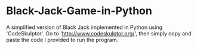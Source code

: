 # Black-Jack-Game-in-Python
A simplified version of Black Jack implemented in Python using 'CodeSkulptor'.
Go to 'http://www.codeskulptor.org/', then simply copy and paste the code I provided to run the program.
